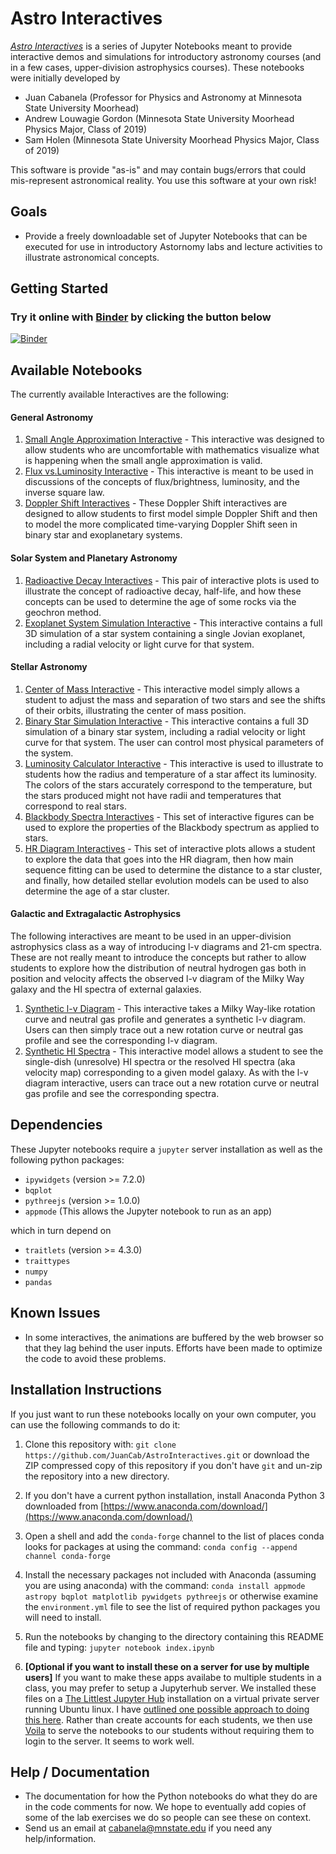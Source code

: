 Astro Interactives
==================

[*Astro Interactives*](https://juancab.github.io/AstroInteractives/) is a series of Jupyter Notebooks meant to provide 
interactive demos and simulations for introductory astronomy courses (and in a few cases, upper-division astrophysics courses).  These notebooks were initially developed by 
- Juan Cabanela (Professor for Physics and Astronomy at Minnesota State University Moorhead)
- Andrew Louwagie Gordon (Minnesota State University Moorhead Physics Major, Class of 2019)
- Sam Holen (Minnesota State University Moorhead Physics Major, Class of 2019)

This software is provide "as-is" and may contain bugs/errors that could  mis-represent astronomical reality.  You use this software at your own risk!

Goals
-----

-   Provide a freely downloadable set of Jupyter Notebooks that can be executed for use in introductory Astornomy labs and lecture activities to illustrate astronomical concepts.

Getting Started
---------------

### Try it online with [Binder](http://mybinder.org/) by clicking the button below

[![Binder](https://mybinder.org/badge.svg)](https://mybinder.org/v2/gh/JuanCab/AstroInteractives/master?filepath=index.ipynb)


Available Notebooks
-------------------
The currently available Interactives are the following:

#### General Astronomy
1. [Small Angle Approximation Interactive](Interactives/SmallAngleEquation.ipynb) - This interactive was designed to allow students who are uncomfortable with mathematics visualize what is happening when the small angle approximation is valid.
2. [Flux vs.Luminosity Interactive](Interactives/FluxVsLuminositySimulation.ipynb) - This interactive is meant to be used in discussions of the concepts of flux/brightness, luminosity, and the inverse square law.
3. [Doppler Shift Interactives](Interactives/DopplerShift.ipynb) - These Doppler Shift interactives are designed to allow students to first model simple Doppler Shift and then to model the more complicated time-varying Doppler Shift seen in binary star and exoplanetary systems.

#### Solar System and Planetary Astronomy
1. [Radioactive Decay Interactives](Interactives/Radioactivity.ipynb)  - This pair of interactive plots is used to illustrate the concept of radioactive decay, half-life, and how these concepts can be used to determine the age of some rocks via the geochron method.
2. [Exoplanet System Simulation Interactive](Interactives/Exoplanet_Sim.ipynb) -  This interactive contains a full 3D simulation of a star system containing a single Jovian exoplanet, including a radial velocity or light curve for that system. 

#### Stellar Astronomy
1. [Center of Mass Interactive](Interactives/Center_of_Mass.ipynb) - This interactive model simply allows a student to adjust the mass and separation of two stars and see the shifts of their orbits, illustrating the center of mass position.
2. [Binary Star Simulation Interactive](Interactives/Binary_Star_Sim.ipynb) -  This interactive contains a full 3D simulation of a binary star system, including a radial velocity or light curve for that system.  The user can control most physical parameters of the system.
3. [Luminosity Calculator Interactive](Interactives/LuminosityCalculator.ipynb)  - This interactive is used to illustrate to students how the radius and temperature of a star affect its luminosity.  The colors of the stars accurately correspond to the temperature, but the stars produced might not have radii and temperatures that correspond to real stars.
4. [Blackbody Spectra Interactives](Interactives/Blackbody_Simulation.ipynb) - This set of interactive figures can be used to explore the properties of the Blackbody spectrum as applied to stars.  
5. [HR Diagram Interactives](Interactives/HR_Diagram.ipynb) - This set of interactive plots allows a student to explore the data that goes into the HR diagram, then how main sequence fitting can be used to determine the distance to a star cluster, and finally, how detailed stellar evolution models can be used to also determine the age of a star cluster.


#### Galactic and Extragalactic Astrophysics

The following interactives are meant to be used in an upper-division astrophysics class as a way of introducing l-v diagrams and 21-cm spectra.  These are not really meant to introduce the concepts but rather to allow students to explore how the distribution of neutral hydrogen gas both in position and velocity affects the observed l-v diagram of the Milky Way galaxy and the HI spectra of external galaxies.
1. [Synthetic l-v Diagram](Interactives/Synthetic_LV_Diagram.ipynb) -  This interactive takes a Milky Way-like rotation curve and neutral gas profile and generates a synthetic l-v diagram.  Users can then simply trace out a new rotation curve or neutral gas profile and see the corresponding l-v diagram.
2. [Synthetic HI Spectra](Interactives/Synthetic_Galaxy_HI_Spectra.ipynb) - This interactive model allows a student to see the single-dish (unresolve) HI spectra or the resolved HI spectra (aka velocity map) corresponding to a given model galaxy.  As with the l-v diagram interactive, users can  trace out a new rotation curve or neutral gas profile and see the corresponding spectra.


Dependencies
------------

These Jupyter notebooks require a `jupyter` server installation as well as the following python packages:

- `ipywidgets` (version >= 7.2.0)
- `bqplot`
- `pythreejs` (version >= 1.0.0)
- `appmode` (This allows the Jupyter notebook to run as an app)

which in turn depend on

- `traitlets` (version >= 4.3.0)
- `traittypes`
- `numpy`
- `pandas`


Known Issues
------------
- In some interactives, the animations are buffered by the web browser so that they lag behind the user inputs.  Efforts have been made to optimize the code to avoid these problems.

Installation Instructions
-------------------------------
If you just want to run these notebooks locally on your own computer, you can use the following commands to do it:

1. Clone this repository with:
   `git clone https://github.com/JuanCab/AstroInteractives.git`
   or download the ZIP compressed copy of this repository if you don't have `git` and un-zip the repository into a new directory.

2. If you don't have a current python installation, install Anaconda Python 3 downloaded from [https://www.anaconda.com/download/](https://www.anaconda.com/download/)

3. Open a shell and add the `conda-forge` channel to the list of places conda looks for packages at using the command: 
   `conda config --append channel conda-forge`
    
4. Install the necessary packages not included with Anaconda (assuming you are using anaconda) with the command: 
   `conda install appmode astropy bqplot matplotlib pywidgets pythreejs` 
    or otherwise examine the `environment.yml` file to see the list of required python packages you will need to install.
    
5. Run the notebooks by changing to the directory containing this README file and typing: 
    `jupyter notebook index.ipynb`
    
6. **[Optional if you want to install these on a server for use by multiple users]** If you want to make these apps availabe to multiple students in a class, you may prefer to setup a Jupyterhub server.   We installed these files on a [The Littlest Jupyter Hub](https://github.com/jupyterhub/the-littlest-jupyterhub) installation on a virtual private server running Ubuntu linux.  I have [outlined one possible approach to doing this here](https://github.com/JuanCab/TLJH_AstroInteractives_Instructions).
Rather than create accounts for each students, we then use [Voila](https://github.com/QuantStack/voila) to serve the notebooks to our students without requiring them to login to the server.  It seems to work well.



Help / Documentation
--------------------

- The documentation for how the Python notebooks do what they do are in the code comments for now.  We hope to eventually add copies of some of the lab exercises we do so people can see these on context.
- Send us an email at cabanela@mnstate.edu if you need any help/information.
